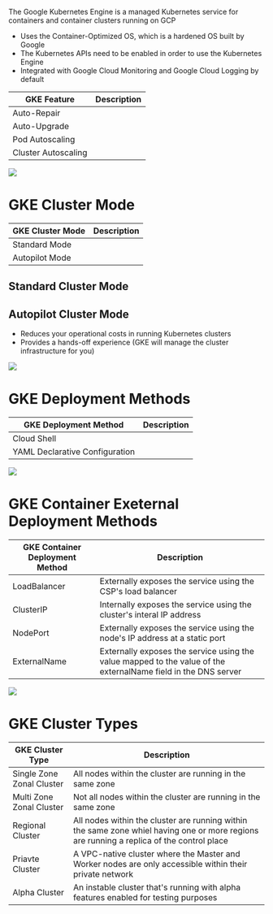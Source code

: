 The Google Kubernetes Engine is a managed Kubernetes service for containers and container clusters running on GCP

* Uses the Container-Optimized OS, which is a hardened OS built by Google
* The Kubernetes APIs need to be enabled in order to use the Kubernetes Engine
* Integrated with Google Cloud Monitoring and Google Cloud Logging by default

| GKE Feature | Description | 
| --- | --- |
| Auto-Repair | |
| Auto-Upgrade | |
| Pod Autoscaling | |
| Cluster Autoscaling | |

![](https://github.com/JonmarCorpuz/SecondBrain/blob/main/Assets/Whitespace.png)

# GKE Cluster Mode

| GKE Cluster Mode | Description |
| --- | --- |
| Standard Mode | |
| Autopilot Mode | |

## Standard Cluster Mode

## Autopilot Cluster Mode

* Reduces your operational costs in running Kubernetes clusters
* Provides a hands-off experience (GKE will manage the cluster infrastructure for you)

![](https://github.com/JonmarCorpuz/SecondBrain/blob/main/Assets/Whitespace.png)

# GKE Deployment Methods

| GKE Deployment Method | Description |
| --- | --- |
| Cloud Shell | |
| YAML Declarative Configuration | |

![](https://github.com/JonmarCorpuz/SecondBrain/blob/main/Assets/Whitespace.png)

# GKE Container Exeternal Deployment Methods

| GKE Container Deployment Method | Description |
| --- | --- |
| LoadBalancer | Externally exposes the service using the CSP's load balancer |
| ClusterIP | Internally exposes the service using the cluster's interal IP address |
| NodePort | Externally exposes the service using the node's IP address at a static port |
| ExternalName | Externally exposes the service using the value mapped to the value of the externalName field in the DNS server |

![](https://github.com/JonmarCorpuz/SecondBrain/blob/main/Assets/Whitespace.png)

# GKE Cluster Types

| GKE Cluster Type | Description |
| --- | --- |
| Single Zone Zonal Cluster | All nodes within the cluster are running in the same zone |
| Multi Zone Zonal Cluster | Not all nodes within the cluster are running in the same zone |
| Regional Cluster | All nodes within the cluster are running within the same zone whiel having one or more regions are running a replica of the control place |
| Priavte Cluster | A VPC-native cluster where the Master and Worker nodes are only accessible within their private network |
| Alpha Cluster | An instable cluster that's running with alpha features enabled for testing purposes |
